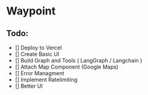 # Waypoint

## Todo:

- [] Deploy to Vercel
- [] Create Basic UI
- [] Build Graph and Tools ( LangGraph / Langchain )
- [] Attach Map Component (Google Maps)
- [] Error Managment
- [] Implement Ratelimiting
- [] Better UI
